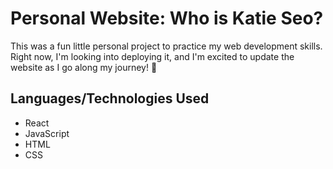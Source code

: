 # Personal Website: Who is Katie Seo?
This was a fun little personal project to practice my web development skills. Right now, I'm looking into deploying it, and I'm excited to update the website as I go along my journey! 🙂

## Languages/Technologies Used
- React
- JavaScript
- HTML
- CSS